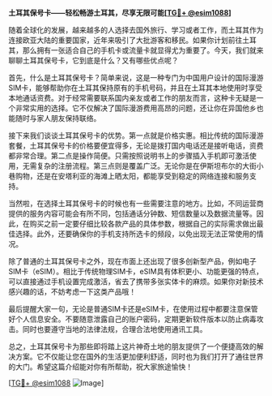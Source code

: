 **土耳其保号卡——轻松畅游土耳其，尽享无限可能[[TG💪+ @esim1088](https://t.me/s/esim1088)]**

随着全球化的发展，越来越多的人选择去国外旅行、学习或者工作，而土耳其作为连接欧亚大陆的重要国家，近年来吸引了大批游客和移民。如果你计划前往土耳其，那么拥有一张适合自己的手机卡或流量卡就显得尤为重要了。今天，我们就来聊聊土耳其保号卡，它到底是什么？又有哪些优点呢？

首先，什么是土耳其保号卡？简单来说，这是一种专门为中国用户设计的国际漫游SIM卡，能够帮助你在土耳其保持原有的手机号码，并且在土耳其本地使用时享受本地通话资费。对于经常需要联系国内亲友或者工作的朋友而言，这种卡无疑是一个非常实用的选择。它不仅解决了国际漫游费用高昂的问题，还让你在异国他乡也能随时与家人朋友保持联络。

接下来我们谈谈土耳其保号卡的优势。第一点就是价格实惠。相比传统的国际漫游套餐，土耳其保号卡的价格要便宜得多，无论是拨打国内电话还是接听电话，资费都非常合理。第二点是操作简便。只需按照说明书上的步骤插入手机即可激活使用，无需复杂的注册流程。第三点则是覆盖广泛。无论你是在伊斯坦布尔的大街小巷购物，还是在安塔利亚的海滩上晒太阳，都能享受到稳定的网络连接和服务支持。

当然啦，在选择土耳其保号卡的时候也有一些需要注意的地方。比如，不同运营商提供的服务内容可能会有所不同，包括通话分钟数、短信数量以及数据流量等。因此，在购买之前一定要仔细比较各款产品的具体参数，根据自己的实际需求做出最佳选择。此外，还要确保你的手机支持所选卡的频段，以免出现无法正常使用的情况。

除了普通的土耳其保号卡之外，现在市面上还出现了很多创新型产品，例如电子SIM卡（eSIM）。相比于传统物理SIM卡，eSIM具有体积更小、功能更强的特点，可以直接通过手机设置完成激活，省去了携带多张实体卡的麻烦。如果你对新技术感兴趣的话，不妨考虑一下这类产品哦！

最后提醒大家一句，无论是普通SIM卡还是eSIM卡，在使用过程中都要注意保管好个人信息安全。不要随意泄露自己的账户密码，定期更新软件版本以防止病毒攻击。同时也要遵守当地的法律法规，合理合法地使用通讯工具。

总之，土耳其保号卡为那些即将踏上这片神奇土地的朋友提供了一个便捷高效的解决方案。它不仅能让您在国外的生活更加便利舒适，同时也为我们打开了通往世界的大门。希望这篇介绍能对你有所帮助，祝大家旅途愉快！

[[TG💪+ @esim1088](https://t.me/s/esim1088) ![Image](https://i.postimg.cc/4NQfJmqS/Snipaste-2025-05-13-00-14-12.png)]